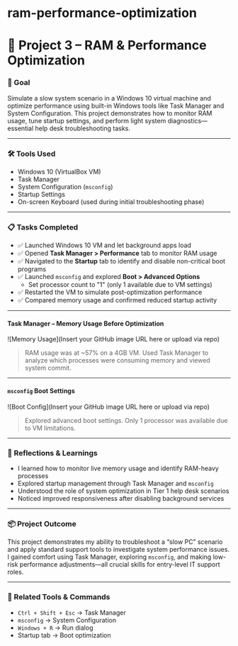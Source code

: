 # ram-performance-optimization
# 🧪 Project 3 – RAM & Performance Optimization

### 🔧 Goal  
Simulate a slow system scenario in a Windows 10 virtual machine and optimize performance using built-in Windows tools like Task Manager and System Configuration. This project demonstrates how to monitor RAM usage, tune startup settings, and perform light system diagnostics—essential help desk troubleshooting tasks.

---

### 🛠️ Tools Used  
- Windows 10 (VirtualBox VM)  
- Task Manager  
- System Configuration (`msconfig`)  
- Startup Settings  
- On-screen Keyboard (used during initial troubleshooting phase)

---

### 📋 Tasks Completed  

- ✅ Launched Windows 10 VM and let background apps load  
- ✅ Opened **Task Manager > Performance** tab to monitor RAM usage  
- ✅ Navigated to the **Startup** tab to identify and disable non-critical boot programs  
- ✅ Launched `msconfig` and explored **Boot > Advanced Options**  
  - Set processor count to "1" (only 1 available due to VM settings)  
- ✅ Restarted the VM to simulate post-optimization performance  
- ✅ Compared memory usage and confirmed reduced startup activity

---


#### Task Manager – Memory Usage Before Optimization  
![Memory Usage](Insert your GitHub image URL here or upload via repo)

> RAM usage was at ~57% on a 4GB VM. Used Task Manager to analyze which processes were consuming memory and viewed system commit.

---

#### `msconfig` Boot Settings  
![Boot Config](Insert your GitHub image URL here or upload via repo)

> Explored advanced boot settings. Only 1 processor was available due to VM limitations.

---

### 🧠 Reflections & Learnings  

- I learned how to monitor live memory usage and identify RAM-heavy processes  
- Explored startup management through Task Manager and `msconfig`  
- Understood the role of system optimization in Tier 1 help desk scenarios  
- Noticed improved responsiveness after disabling background services  

---

### 📦 Project Outcome  
This project demonstrates my ability to troubleshoot a “slow PC” scenario and apply standard support tools to investigate system performance issues. I gained comfort using Task Manager, exploring `msconfig`, and making low-risk performance adjustments—all crucial skills for entry-level IT support roles.

---

### 🔗 Related Tools & Commands  
- `Ctrl + Shift + Esc` → Task Manager  
- `msconfig` → System Configuration  
- `Windows + R` → Run dialog  
- Startup tab → Boot optimization  
